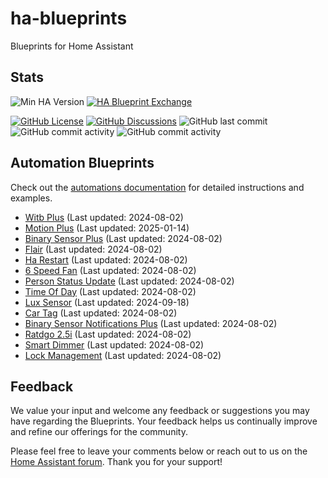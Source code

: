 # ha-blueprints

Blueprints for Home Assistant

## Stats

![Min HA Version](https://img.shields.io/badge/Min%20HA%20Version-2024.6.0-blue?style=flat&logo=home-assistant&color=blue)
[![HA Blueprint Exchange](https://img.shields.io/badge/HA%20Blueprint%20Exchange-Topics-blue?style=flat&logo=home-assistant&color=blue)](https://community.home-assistant.io/c/blueprints-exchange/53)

[![GitHub License](https://img.shields.io/github/license/asucrews/ha-blueprints?style=flat&logo=github&color=blue)](LICENSE.md)
[![GitHub Discussions](https://img.shields.io/github/discussions/asucrews/ha-blueprints?style=flat&logo=github&color=blue)](https://github.com/asucrews/ha-blueprints/discussions)
![GitHub last commit](https://img.shields.io/github/last-commit/asucrews/ha-blueprints?style=flat&logo=github&color=blue)
![GitHub commit activity](https://img.shields.io/github/commit-activity/m/asucrews/ha-blueprints?style=flat&logo=github&color=blue)
![GitHub commit activity](https://img.shields.io/github/commit-activity/y/asucrews/ha-blueprints?style=flat&logo=github&color=blue)

## Automation Blueprints

Check out the [automations documentation](https://github.com/asucrews/ha-blueprints/blob/main/automations/README.md) for detailed instructions and examples.

- [Witb Plus](https://github.com/asucrews/ha-blueprints/blob/main/automations/witb_plus/witb_plus/README.md) (Last updated: 2024-08-02)
- [Motion Plus](https://github.com/asucrews/ha-blueprints/blob/main/automations/witb_plus/derivatives/motion_plus/README.md) (Last updated: 2025-01-14)
- [Binary Sensor Plus](https://github.com/asucrews/ha-blueprints/blob/main/automations/witb_plus/derivatives/binary_sensor_plus/binary_sensor_plus/README.md) (Last updated: 2024-08-02)
- [Flair](https://github.com/asucrews/ha-blueprints/blob/main/automations/smart_vents/flair/README.md) (Last updated: 2024-08-02)
- [Ha Restart](https://github.com/asucrews/ha-blueprints/blob/main/automations/ha_restart/ha_restart/README.md) (Last updated: 2024-08-02)
- [6 Speed Fan](https://github.com/asucrews/ha-blueprints/blob/main/automations/esp360_remote/6_speed_fan/README.md) (Last updated: 2024-08-02)
- [Person Status Update](https://github.com/asucrews/ha-blueprints/blob/main/automations/person_status_update/person_status_update/README.md) (Last updated: 2024-08-02)
- [Time Of Day](https://github.com/asucrews/ha-blueprints/blob/main/automations/time_of_day/time_of_day/README.md) (Last updated: 2024-08-02)
- [Lux Sensor](https://github.com/asucrews/ha-blueprints/blob/main/automations/lux_sensor/lux_sensor/README.md) (Last updated: 2024-09-18)
- [Car Tag](https://github.com/asucrews/ha-blueprints/blob/main/automations/car_tag/car_tag/README.md) (Last updated: 2024-08-02)
- [Binary Sensor Notifications Plus](https://github.com/asucrews/ha-blueprints/blob/main/automations/binary_sensor_notifications_plus/binary_sensor_notifications_plus/README.md) (Last updated: 2024-08-02)
- [Ratdgo 2.5i](https://github.com/asucrews/ha-blueprints/blob/main/automations/ratgdo_2.5i/ratdgo_2.5i/README.md) (Last updated: 2024-08-02)
- [Smart Dimmer](https://github.com/asucrews/ha-blueprints/blob/main/automations/inovelli/red/smart_dimmer/smart_dimmer/README.md) (Last updated: 2024-08-02)
- [Lock Management](https://github.com/asucrews/ha-blueprints/blob/main/automations/lock_management/lock_management/README.md) (Last updated: 2024-08-02)

## Feedback

We value your input and welcome any feedback or suggestions you may have regarding the Blueprints. Your feedback helps us continually improve and refine our offerings for the community.

Please feel free to leave your comments below or reach out to us on the [Home Assistant forum](https://community.home-assistant.io/). Thank you for your support!

